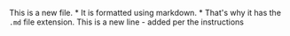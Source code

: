 This is a new file. * It is formatted using markdown. * That's why it has the `.md` file extension.
This is a new line - added per the instructions
